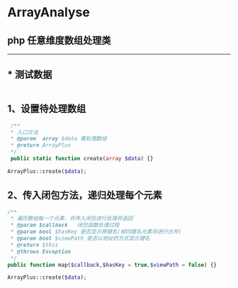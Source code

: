 # ArrayAnalyse


## php 任意维度数组处理类

---

## * 测试数据
```

```

## 1、设置待处理数组

```php     
 /**
 * 入口方法
 * @param  array $data 需处理数组
 * @return ArrayPlus
 */
 public static function create(array $data) {}
```

```php
ArrayPlus::create($data);
```

## 2、传入闭包方法，递归处理每个元素
```php    
/**
 * 遍历数组每一个元素，并传入闭包进行处理并返回
 * @param $callback   闭包函数处理过程
 * @param bool $hasKey 是否显示原键名(相同键名元素将进行合并)
 * @param bool $viewPath 是否以地址的方式显示键名
 * @return $this
 * @throws Exception
 */
public function map($callback,$hasKey = true,$viewPath = false) {}
```

```php
ArrayPlus::create($data);
```




